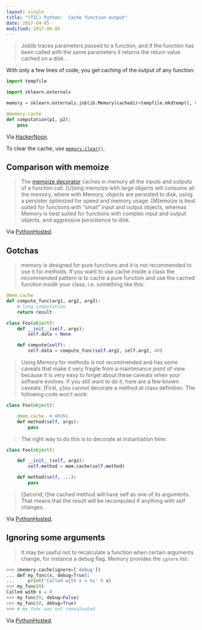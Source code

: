 ```yaml
---
layout: single
title: "(TIL) Python:  Cache function output"
date: 2017-04-05
modified: 2017-04-05
---
```


> Joblib traces parameters passed to a function, and if the function has been called with the
same parameters it returns the return value cached on a disk.

With only a few lines of code, you get caching of the output of any function:

```python
import tempfile

import sklearn.externals

memory = sklearn.externals.joblib.Memory(cachedir=tempfile.mkdtemp(), verbose=0, )

@memory.cache
def computation(p1, p2):
    pass
```

Via [HackerNoon](https://hackernoon.com/10-tips-on-using-jupyter-notebook-abc0ba7028a4).

To clear the cache, use [`memory.clear()`](https://pythonhosted.org/joblib/generated/joblib.Memory.html).

## Comparison with memoize

> The [memoize decorator](http://code.activestate.com/recipes/52201/) caches in memory all the inputs
and outputs of a function call.
> [U]sing memoize with large objects will consume all the memory, where with Memory,
objects are persisted to disk, using a persister optimized for speed and memory usage.
> [M]emoize is best suited for functions with “small” input and output objects,
whereas Memory is best suited for functions with complex input and output objects,
and aggressive persistence to disk.

Via [PythonHosted](https://pythonhosted.org/joblib/memory.html).

## Gotchas

> memory is designed for pure functions and it is not recommended to use it for methods.
If you want to use cache inside a class the recommended pattern is to cache a pure function
and use the cached function inside your class, i.e. something like this:

```python
@mem.cache
def compute_func(arg1, arg2, arg3):
    # long computation
    return result

class Foo(object):
    def __init__(self, args):
        self.data = None

    def compute(self):
        self.data = compute_func(self.arg1, self.arg2, 40)
```

> Using Memory for methods is not recommended and has some caveats that make it very fragile
from a maintenance point of view because it is very easy to forget about these caveats
when your software evolves. If you still want to do it, here are a few known caveats:
> [First, y]ou cannot decorate a method at class definition.
> The following code won’t work:

```python
class Foo(object):

    @mem.cache  # WRONG
    def method(self, args):
        pass
```

> The right way to do this is to decorate at instantiation time:

```python
class Foo(object):

    def __init__(self, args):
        self.method = mem.cache(self.method)

    def method(self, ...):
        pass
```

> [Second, t]he cached method will have self as one of its arguments.
That means that the result will be recomputed if anything with self changes.

Via [PythonHosted](https://pythonhosted.org/joblib/memory.html).

## Ignoring some arguments

> It may be useful not to recalculate a function when certain arguments change,
for instance a debug flag. Memory provides the `ignore` list:

```python
>>> @memory.cache(ignore=['debug'])
... def my_func(x, debug=True):
...     print('Called with x = %s' % x)
>>> my_func(0)
Called with x = 0
>>> my_func(0, debug=False)
>>> my_func(0, debug=True)
>>> # my_func was not reevaluated
```

Via [PythonHosted](https://pythonhosted.org/joblib/memory.html).
